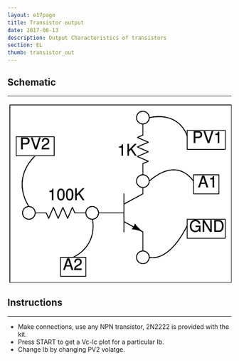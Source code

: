 ```yaml
---
layout: e17page
title: Transistor output
date: 2017-08-13
description: Output Characteristics of transistors
section: EL
thumb: transistor_out
---
```


## Schematic
___	
![](images/schematics/transistor_out.png)

## Instructions
___
- Make connections, use any NPN transistor, 2N2222 is provided with the kit.
- Press START to get a Vc-Ic plot for a particular Ib. 
- Change Ib by changing PV2 volatge.
